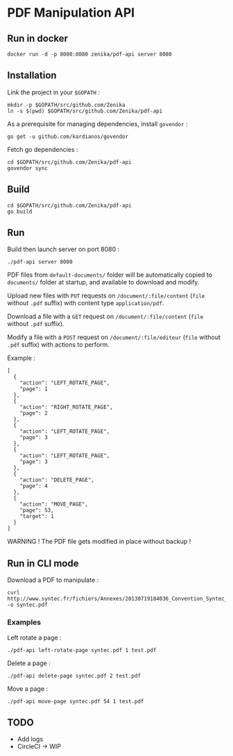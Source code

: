 # PDF Manipulation API

## Run in docker
```
docker run -d -p 8080:8080 zenika/pdf-api server 8080
```

## Installation
Link the project in your `$GOPATH` :
```
mkdir -p $GOPATH/src/github.com/Zenika
ln -s $(pwd) $GOPATH/src/github.com/Zenika/pdf-api
```

As a prerequisite for managing dependencies, install `govendor` :
```
go get -u github.com/kardianos/govendor
```

Fetch go dependencies :
```
cd $GOPATH/src/github.com/Zenika/pdf-api
govendor sync
```

## Build
```
cd $GOPATH/src/github.com/Zenika/pdf-api
go build
```

## Run
Build then launch server on port 8080 :
```
./pdf-api server 8080
```

PDF files from `default-documents/` folder will be automatically copied to `documents/` folder at startup, and available to download and modify.

Upload new files with `PUT` requests on `/document/:file/content` (`file` without `.pdf` suffix) with content type `application/pdf`.

Download a file with a `GET` request on `/document/:file/content` (`file` without `.pdf` suffix).

Modify a file with a `POST` request on `/document/:file/editeur` (`file` without `.pdf` suffix) with actions to perform.

Example :
```
[
  {
    "action": "LEFT_ROTATE_PAGE",
    "page": 1
  },
  {
    "action": "RIGHT_ROTATE_PAGE",
    "page": 2
  },
  {
    "action": "LEFT_ROTATE_PAGE",
    "page": 3
  },
  {
    "action": "LEFT_ROTATE_PAGE",
    "page": 3
  },
  {
    "action": "DELETE_PAGE",
    "page": 4
  },
  {
    "action": "MOVE_PAGE",
    "page": 53,
    "target": 1
  }
]
```

WARNING ! The PDF file gets modified in place without backup !

## Run in CLI mode
Download a PDF to manipulate :
```
curl http://www.syntec.fr/fichiers/Annexes/20130719184036_Convention_Syntec_Annexe_06.pdf -o syntec.pdf
```

### Examples
Left rotate a page :
```
./pdf-api left-rotate-page syntec.pdf 1 test.pdf
```

Delete a page :
```
./pdf-api delete-page syntec.pdf 2 test.pdf
```

Move a page :
```
./pdf-api move-page syntec.pdf 54 1 test.pdf
```

## TODO
 - Add logs
 - CircleCI -> WIP
